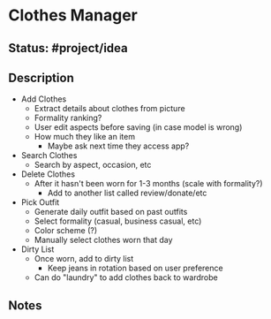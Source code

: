 # Clothes Manager
## Status: #project/idea
## Description
- Add Clothes
	- Extract details about clothes from picture
	- Formality ranking?
	- User edit aspects before saving (in case model is wrong)
	- How much they like an item
		- Maybe ask next time they access app?
- Search Clothes
	- Search by aspect, occasion, etc
- Delete Clothes
	- After it hasn't been worn for 1-3 months (scale with formality?)
		- Add to another list called review/donate/etc
- Pick Outfit
	- Generate daily outfit based on past outfits
	- Select formality (casual, business casual, etc)
	- Color scheme (?)
	- Manually select clothes worn that day
- Dirty List
	- Once worn, add to dirty list
		- Keep jeans in rotation based on user preference
	- Can do "laundry" to add clothes back to wardrobe
## Notes
